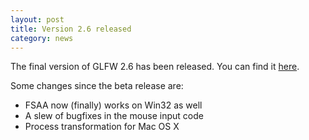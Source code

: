 ```yaml
---
layout: post
title: Version 2.6 released
category: news
---
```


The final version of GLFW 2.6 has been released. You can find it
[here](download.html).

Some changes since the beta release are:

- FSAA now (finally) works on Win32 as well
- A slew of bugfixes in the mouse input code
- Process transformation for Mac OS X
